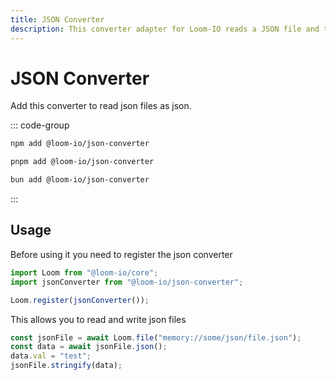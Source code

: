 ```yaml
---
title: JSON Converter
description: This converter adapter for Loom-IO reads a JSON file and transforms it into JSON, or it can write your JSON data into a JSON file.
---
```


# JSON Converter

Add this converter to read json files as json.

::: code-group

```sh [npm]
npm add @loom-io/json-converter
```

```sh [pnpm]
pnpm add @loom-io/json-converter
```

```sh [bun]
bun add @loom-io/json-converter
```

:::

## Usage

Before using it you need to register the json converter

```ts
import Loom from "@loom-io/core";
import jsonConverter from "@loom-io/json-converter";

Loom.register(jsonConverter());
```

This allows you to read and write json files

```ts
const jsonFile = await Loom.file("memory://some/json/file.json");
const data = await jsonFile.json();
data.val = "test";
jsonFile.stringify(data);
```
